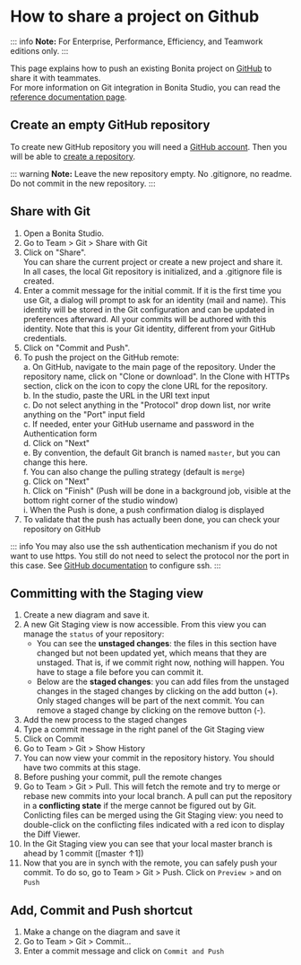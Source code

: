 # How to share a project on Github 

::: info
**Note:** For Enterprise, Performance, Efficiency, and Teamwork editions only.
:::

This page explains how to push an existing Bonita project on [GitHub](https://github.com/) to share it with teammates.   
For more information on Git integration in Bonita Studio, you can read the [reference documentation page](workspaces-and-repositories.md#git).

## Create an empty GitHub repository

To create new GitHub repository you will need a [GitHub account](https://help.github.com/articles/signing-up-for-a-new-github-account/).
Then you will be able to [create a repository](https://help.github.com/articles/create-a-repo/). 

::: warning
**Note:** Leave the new repository empty. No .gitignore, no readme. Do not commit in the new repository.
:::

## Share with Git

1. Open a Bonita Studio. 
2. Go to Team > Git > Share with Git  
3. Click on "Share".  
  You can share the current project or create a new project and share it.   
  In all cases, the local Git repository is initialized, and a .gitignore file is created.  
4. Enter a commit message for the initial commit. If it is the first time you use Git, a dialog will prompt to ask for an identity (mail and name). This identity will be stored in the Git configuration and can be updated in preferences afterward. All your commits will be authored with this identity. Note that this is your Git identity, different from your GitHub credentials.  
5. Click on "Commit and Push".  
6. To push the project on the GitHub remote:  
   a.  On GitHub, navigate to the main page of the repository. Under the repository name, click on "Clone or download". In the Clone with HTTPs section, click on the icon to copy the clone URL for the repository.  
   b. In the studio, paste the URL in the URI text input  
   c. Do not select anything in the "Protocol" drop down list, nor write anything on the "Port" input field  
   c. If needed, enter your GitHub username and password in the Authentication form  
   d. Click on "Next"  
   e. By convention, the default Git branch is named `master`, but you can change this here.  
   f. You can also change the pulling strategy (default is `merge`)  
   g. Click on "Next"  
   h. Click on "Finish" (Push will be done in a background job, visible at the bottom right corner of the studio window)  
   i. When the Push is done, a push confirmation dialog is displayed  
7. To validate that the push has actually been done, you can check your repository on GitHub

::: info
You may also use the ssh authentication mechanism if you do not want to use https. You still do not need to select the protocol nor the port in this case. See [GitHub documentation](https://help.github.com/articles/connecting-to-github-with-ssh/) to configure ssh. 
:::

## Committing with the Staging view

1. Create a new diagram and save it.
2. A new Git Staging view is now accessible. From this view you can manage the `status` of your repository:
    * You can see the **unstaged changes**: the files in this section have changed but not been updated yet, which means that they are unstaged. That is, if we commit right now, nothing will happen. You have to stage a file before you can commit it.
    * Below are the **staged changes**: you can add files from the unstaged changes in the staged changes by clicking on the add button (+). Only staged changes will be part of the next commit. You can remove a staged change by clicking on the remove button (-).
3. Add the new process to the staged changes
4. Type a commit message in the right panel of the Git Staging view
5. Click on Commit
6. Go to Team > Git > Show History
7. You can now view your commit in the repository history. You should have two commits at this stage.
8. Before pushing your commit, pull the remote changes
9. Go to Team > Git > Pull. This will fetch the remote and try to merge or rebase new commits into your local branch. A pull can put the repository in a **conflicting state** if the merge cannot be figured out by Git. Conlicting files can be merged using the Git Staging view: you need to double-click on the conflicting files indicated with a red icon to display the Diff Viewer.
10. In the Git Staging view you can see that your local master branch is ahead by 1 commit ([master ↑1])
11. Now that you are in synch with the remote, you can safely push your commit. To do so, go to Team > Git > Push. Click on `Preview >` and on `Push`

## Add, Commit and Push shortcut

1. Make a change on the diagram and save it
2. Go to Team > Git > Commit...
3. Enter a commit message and click on `Commit and Push`

